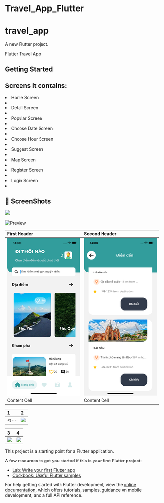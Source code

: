 # Travel_App_Flutter

# travel_app

A new Flutter project.

Flutter Travel App 

## Getting Started

## Screens it contains:

<li>Home Screen<li>
<li>Detail Screen<li>
<li>Popular Screen<li>
<li>Choose Date Screen<li>
<li>Choose Hour Screen<li>
<li>Suggest Screen<li>
<li>Map Screen<li>
<li>Register Screen<li>
<li>Login Screen<li>




## 📸 ScreenShots

<img src="/choose_date.png">

![Preview](/Home_Screen.png)

 First Header  | Second Header |
| ------------- | ------------- |
| ![Alt text](/travel_app/Home_Screen.png "Optional title") | ![Alt text](/travel_app/goiy.png "Optional title")  |
| Content Cell  | Content Cell  |

| 1 | 2|
|------|-------|
<!-- |<img src="/Home_Screen.png" width="400">|<img src="/diemden.png" width="400">| -->



| 3 | 4|
|------|-------|
|<img src="/choose_date.png" width="400">|<img src="/map.png" width="400">|

This project is a starting point for a Flutter application.

A few resources to get you started if this is your first Flutter project:

- [Lab: Write your first Flutter app](https://docs.flutter.dev/get-started/codelab)
- [Cookbook: Useful Flutter samples](https://docs.flutter.dev/cookbook)

For help getting started with Flutter development, view the
[online documentation](https://docs.flutter.dev/), which offers tutorials,
samples, guidance on mobile development, and a full API reference.
